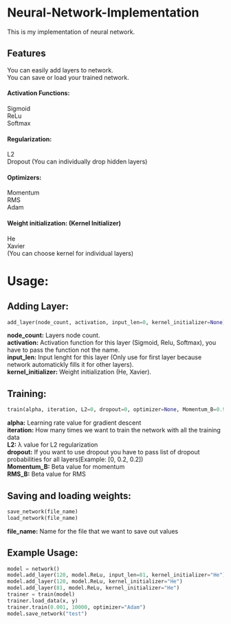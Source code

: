 # Neural-Network-Implementation
 This is my implementation of neural network.

<h2>Features</h2>
You can easily add layers to network.<br/>
You can save or load your trained network.<br/>


<h4>Activation Functions:</h4>
Sigmoid<br/>
ReLu<br/>
Softmax<br/>


<h4>Regularization:</h4>
L2<br/>
Dropout (You can individually drop hidden layers)<br/>


<h4>Optimizers:</h4>
Momentum<br/>
RMS<br/>
Adam<br/>


<h4>Weight initialization: (Kernel Initializer)</h4>
He<br/>
Xavier<br/>
(You can choose kernel for individual layers)


<h1>Usage:</h1>

<h2>Adding Layer:</h2>

```python
add_layer(node_count, activation, input_len=0, kernel_initializer=None)
```

<b>node_count:</b> Layers node count.<br/>
<b>activation:</b> Activation function for this layer (Sigmoid, Relu, Softmax), you have to pass the function not the name.<br/>
<b>input_len:</b> Input lenght for this layer (Only use for first layer because network automatickly fills it for other layers).<br/>
<b>kernel_initializer:</b> Weight initialization (He, Xavier).<br/>



<h2>Training:</h2>

```python
train(alpha, iteration, L2=0, dropout=0, optimizer=None, Momentum_B=0.9, RMS_B=0.999)
```

<b>alpha:</b> Learning rate value for gradient descent<br/>
<b>iteration:</b> How many times we want to train the network with all the training data<br/>
<b>L2:</b> λ value for L2 regularization<br/>
<b>dropout:</b> If you want to use dropout you have to pass list of dropout probabilities for all layers(Example: [0, 0.2, 0.2])<br/>
<b>Momentum_B:</b> Beta value for momentum<br/>
<b>RMS_B:</b> Beta value for RMS<br/>

<h2>Saving and loading weights:</h2>

```python
save_network(file_name)
load_network(file_name)
```

<b>file_name:</b> Name for the file that we want to save out values<br/>


<h2>Example Usage:</h2>

```python
model = network()
model.add_layer(120, model.ReLu, input_len=81, kernel_initializer="He")
model.add_layer(120, model.ReLu, kernel_initializer="He")
model.add_layer(81, model.ReLu, kernel_initializer="He")
trainer = train(model)
trainer.load_data(x, y)
trainer.train(0.001, 10000, optimizer="Adam")
model.save_network("test")
```
